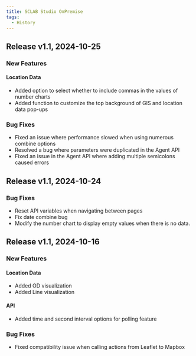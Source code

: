```yaml
---
title: SCLAB Studio OnPremise
tags:
  - History
---
```


## Release v1.1, 2024-10-25

### New Features

#### Location Data

* Added option to select whether to include commas in the values of number charts
* Added function to customize the top background of GIS and location data pop-ups

### Bug Fixes

* Fixed an issue where performance slowed when using numerous combine options
* Resolved a bug where parameters were duplicated in the Agent API
* Fixed an issue in the Agent API where adding multiple semicolons caused errors

## Release v1.1, 2024-10-24

### Bug Fixes

* Reset API variables when navigating between pages
* Fix date combine bug
* Modify the number chart to display empty values when there is no data.

## Release v1.1, 2024-10-16

### New Features

#### Location Data

* Added OD visualization
* Added Line visualization

#### API

* Added time and second interval options for polling feature

### Bug Fixes

* Fixed compatibility issue when calling actions from Leaflet to Mapbox
